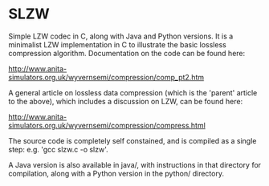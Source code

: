 # SLZW
Simple LZW codec in C, along with Java and Python versions. It is a minimalist LZW implementation in C to illustrate the basic lossless compression algorithm. Documentation on the code can be found here:

http://www.anita-simulators.org.uk/wyvernsemi/compression/comp_pt2.htm

A general article on lossless data compression (which is the 'parent' article to the above), which includes a discussion on LZW, can be found here:

http://www.anita-simulators.org.uk/wyvernsemi/compression/compress.html
    
The source code is completely self constained, and is compiled as a single step: e.g. 'gcc slzw.c -o slzw'.

A Java version is also available in java/, with instructions in that directory for compilation, along with a Python version in the python/ directory.
